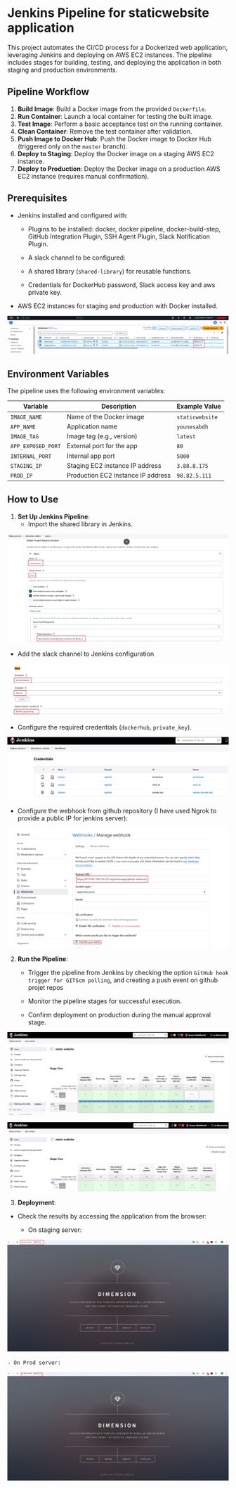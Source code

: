 # Jenkins Pipeline for staticwebsite application

This project automates the CI/CD process for a Dockerized web application, leveraging Jenkins and deploying on AWS EC2 instances. The pipeline includes stages for building, testing, and deploying the application in both staging and production environments.

## Pipeline Workflow

1. **Build Image**: Build a Docker image from the provided `Dockerfile`.
2. **Run Container**: Launch a local container for testing the built image.
3. **Test Image**: Perform a basic acceptance test on the running container.
4. **Clean Container**: Remove the test container after validation.
5. **Push Image to Docker Hub**: Push the Docker image to Docker Hub (triggered only on the `master` branch).
6. **Deploy to Staging**: Deploy the Docker image on a staging AWS EC2 instance.
7. **Deploy to Production**: Deploy the Docker image on a production AWS EC2 instance (requires manual confirmation).

## Prerequisites

- Jenkins installed and configured with:
  - Plugins to be installed: docker, docker pipeline, docker-build-step, GitHub Integration Plugin, SSH Agent Plugin, Slack Notification Plugin.

  - A slack channel to be configured:

  - A shared library (`shared-library`) for reusable functions.

  - Credentials for DockerHub password, Slack access key and aws private key.

- AWS EC2 instances for staging and production with Docker installed.

![](images/ec2_instance.png)

## Environment Variables

The pipeline uses the following environment variables:

| Variable         | Description                          | Example Value        |
|-------------------|--------------------------------------|----------------------|
| `IMAGE_NAME`      | Name of the Docker image            | `staticwebsite`      |
| `APP_NAME`        | Application name                   | `younesabdh`         |
| `IMAGE_TAG`       | Image tag (e.g., version)          | `latest`             |
| `APP_EXPOSED_PORT`| External port for the app          | `80`                 |
| `INTERNAL_PORT`   | Internal app port                  | `5000`               |
| `STAGING_IP`      | Staging EC2 instance IP address    | `3.88.8.175`         |
| `PROD_IP`         | Production EC2 instance IP address | `98.82.5.111`        |

## How to Use

1. **Set Up Jenkins Pipeline**:
   - Import the shared library in Jenkins.

![](images/shared_library.png)

   - Add the slack channel to Jenkins configuration

  ![](images/slack_jenkins.png)

   - Configure the required credentials (`dockerhub`, `private_key`).

![](images/credentials.png)

   - Configure the webhook from github repository (I have used Ngrok to provide a public IP for jenkins server):

![](images/webhook.png)

2. **Run the Pipeline**:
   - Trigger the pipeline from Jenkins by checking the option `GitHub hook trigger for GITScm polling`, and creating a push event on github projet repos 

   - Monitor the pipeline stages for successful execution.

   - Confirm deployment on production during the manual approval stage.

![](images/pipeline1.png)

![](images/pipeline2.png)

3. **Deployment**:

  - Check the results by accessing the application from the browser:

    - On staging server:

![](images/homepage_staging.png)

    - On Prod server:

![](images/homepage_prod.png)



